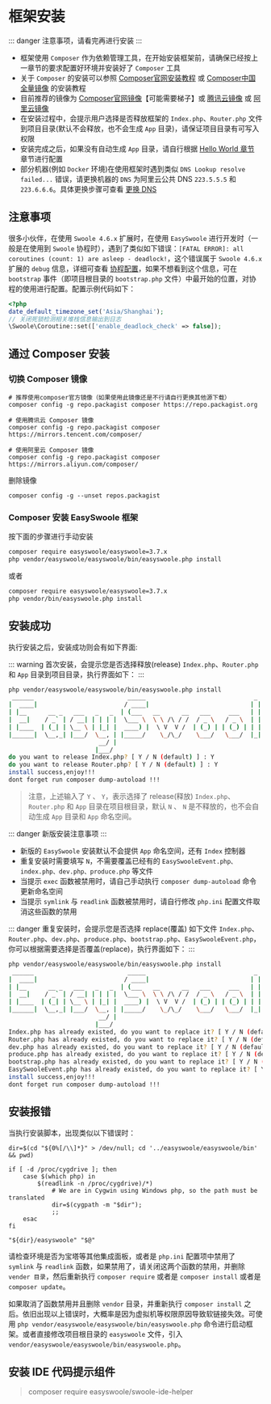 
# 框架安装
::: danger 
注意事项，请看完再进行安装
:::

- 框架使用 `Composer` 作为依赖管理工具，在开始安装框架前，请确保已经按上一章节的要求配置好环境并安装好了 `Composer` 工具
- 关于 `Composer` 的安装可以参照 [Composer官网安装教程](https://getcomposer.org/doc/00-intro.md#installation-linux-unix-macos) 或 [Composer中国全量镜像](https://pkg.phpcomposer.com/#how-to-install-composer) 的安装教程
- 目前推荐的镜像为 [Composer官网镜像](https://packagist.org/)【可能需要梯子】或 [腾讯云镜像](https://mirrors.cloud.tencent.com/composer/) 或 [阿里云镜像](https://mirrors.aliyun.com/composer/) 
- 在安装过程中，会提示用户选择是否释放框架的 `Index.php`、`Router.php` 文件到项目目录(默认不会释放，也不会生成 `App` 目录)，请保证项目目录有可写入权限
- 安装完成之后，如果没有自动生成 `App` 目录，请自行根据 [Hello World 章节](/QuickStart/helloworld.md) 章节进行配置
- 部分机器(例如 `Docker` 环境)在使用框架时遇到类似 `DNS Lookup resolve failed...` 错误，请更换机器的 `DNS` 为阿里云公共 DNS `223.5.5.5` 和 `223.6.6.6`。具体更换步骤可查看 [更换 DNS](https://www.alidns.com/knowledge?type=SETTING_DOCS#user_linux)


## 注意事项

很多小伙伴，在使用 `Swoole 4.6.x` 扩展时，在使用 `EasySwoole` 进行开发时（一般是在使用到 `Swoole` 协程时），遇到了类似如下错误：`[FATAL ERROR]: all coroutines
 (count: 1) are asleep - deadlock!`，这个错误属于 `Swoole 4.6.x` 扩展的 `debug` 信息，详细可查看 [协程配置](https://wiki.swoole.com/#/coroutine/coroutine?id=deadlock_check)，如果不想看到这个信息，可在 `bootstrap` 事件（即项目根目录的 `bootstrap.php` 文件）中最开始的位置，对协程的使用进行配置。配置示例代码如下：

```php
<?php
date_default_timezone_set('Asia/Shanghai');
// 关闭死锁检测相关堆栈信息输出到日志
\Swoole\Coroutine::set(['enable_deadlock_check' => false]);
```

## 通过 Composer 安装

### 切换 Composer 镜像
```
# 推荐使用composer官方镜像（如果使用此镜像还是不行请自行更换其他源下载）
composer config -g repo.packagist composer https://repo.packagist.org

# 使用腾讯云 Composer 镜像
composer config -g repo.packagist composer https://mirrors.tencent.com/composer/

# 使用阿里云 Composer 镜像
composer config -g repo.packagist composer https://mirrors.aliyun.com/composer/
```

删除镜像
```
composer config -g --unset repos.packagist
```

### Composer 安装 EasySwoole 框架

按下面的步骤进行手动安装

```bash
composer require easyswoole/easyswoole=3.7.x
php vendor/easyswoole/easyswoole/bin/easyswoole.php install
```

或者
```bash
composer require easyswoole/easyswoole=3.7.x
php vendor/bin/easyswoole.php install
```

## 安装成功

执行安装之后，安装成功则会有如下界面:

::: warning
首次安装，会提示您是否选择释放(release) `Index.php`、`Router.php` 和 `App` 目录到项目目录，执行界面如下：
:::

```bash
php vendor/easyswoole/easyswoole/bin/easyswoole.php install
 ______                          _____                              _        
|  ____|                        / ____|                            | |       
| |__      __ _   ___   _   _  | (___   __      __   ___     ___   | |   ___ 
|  __|    / _` | / __| | | | |  \___ \  \ \ /\ / /  / _ \   / _ \  | |  / _ \
| |____  | (_| | \__ \ | |_| |  ____) |  \ V  V /  | (_) | | (_) | | | |  __/
|______|  \__,_| |___/  \__, | |_____/    \_/\_/    \___/   \___/  |_|  \___|
                         __/ |                                                
                        |___/
do you want to release Index.php? [ Y / N (default) ] : Y
do you want to release Router.php? [ Y / N (default) ] : Y
install success,enjoy!!!
dont forget run composer dump-autoload !!!
```

> 注意，上述输入了 `Y` 、 `Y`，表示选择了 release(释放) `Index.php`、`Router.php` 和 `App` 目录在项目根目录，默认 `N` 、 `N` 是不释放的，也不会自动生成 `App` 目录和 `App` 命名空间。

::: danger
新版安装注意事项
:::

- 新版的 `EasySwoole` 安装默认不会提供 `App` 命名空间，还有 `Index` 控制器
- 重复安装时需要填写 `N`，不需要覆盖已经有的 `EasySwooleEvent.php、index.php、dev.php、produce.php` 等文件
- 当提示 `exec` 函数被禁用时，请自己手动执行 `composer dump-autoload` 命令更新命名空间
- 当提示 `symlink` 与 `readlink` 函数被禁用时，请自行修改 `php.ini` 配置文件取消这些函数的禁用

::: danger
重复安装时，会提示您是否选择 replace(覆盖) 如下文件 `Index.php`、`Router.php`、`dev.php`、`produce.php`、`bootstrap.php`、`EasySwooleEvent.php`，你可以根据需要选择是否覆盖(replace)，执行界面如下：
:::

```bash
php vendor/easyswoole/easyswoole/bin/easyswoole.php install
 ______                          _____                              _        
|  ____|                        / ____|                            | |       
| |__      __ _   ___   _   _  | (___   __      __   ___     ___   | |   ___ 
|  __|    / _` | / __| | | | |  \___ \  \ \ /\ / /  / _ \   / _ \  | |  / _ \
| |____  | (_| | \__ \ | |_| |  ____) |  \ V  V /  | (_) | | (_) | | | |  __/
|______|  \__,_| |___/  \__, | |_____/    \_/\_/    \___/   \___/  |_|  \___|
                         __/ |                                                
                        |___/                                                
Index.php has already existed, do you want to replace it? [ Y / N (default) ] : N
Router.php has already existed, do you want to replace it? [ Y / N (default) ] : N
dev.php has already existed, do you want to replace it? [ Y / N (default) ] : N
produce.php has already existed, do you want to replace it? [ Y / N (default) ] : N
bootstrap.php has already existed, do you want to replace it? [ Y / N (default) ] : N
EasySwooleEvent.php has already existed, do you want to replace it? [ Y / N (default) ] : N
install success,enjoy!!!
dont forget run composer dump-autoload !!!
```


## 安装报错
当执行安装脚本，出现类似以下错误时：
```
dir=$(cd "${0%[/\\]*}" > /dev/null; cd '../easyswoole/easyswoole/bin' && pwd)

if [ -d /proc/cygdrive ]; then
    case $(which php) in
        $(readlink -n /proc/cygdrive)/*)
            # We are in Cygwin using Windows php, so the path must be translated
            dir=$(cygpath -m "$dir");
            ;;
    esac
fi

"${dir}/easyswoole" "$@"
```

请检查环境是否为宝塔等其他集成面板，或者是 `php.ini` 配置项中禁用了 ```symlink``` 与 ```readlink``` 函数，如果禁用了，请关闭这两个函数的禁用，并删除 `vender 目录`，然后重新执行 ```composer require``` 或者是 ```composer install``` 或者是 ```composer update```。

如果取消了函数禁用并且删除 `vendor` 目录，并重新执行 `composer install` 之后。依旧出现以上错误时，大概率是因为虚拟机等权限原因导致软链接失效。可使用 `php vendor/easyswoole/easyswoole/bin/easyswoole.php` 命令进行启动框架。或者直接修改项目根目录的 `easyswoole` 文件，引入 `vendor/easyswoole/easyswoole/bin/easyswoole.php`。

## 安装 IDE 代码提示组件
> composer require easyswoole/swoole-ide-helper
